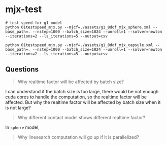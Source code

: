 # mjx-test

```
# test speed for g1 model
python 01testspeed_mjx.py --mjcf=./assets/g1_8dof_mjx_sphere.xml --base_path=. --nstep=1000 --batch_size=1024 --unroll=1 --solver=newton --iterations=2 --ls_iterations=5 --output=csv

python 01testspeed_mjx.py --mjcf=./assets/g1_8dof_mjx_capsule.xml --base_path=. --nstep=1000 --batch_size=1024 --unroll=1 --solver=newton --iterations=2 --ls_iterations=5 --output=csv

```

## Questions

> Why realtime factor will be affected by batch size?

I can understand if the batch size is too large, there would be not enough cuda cores to handle the computation, so the realtime factor will be affected. But why the realtime factor will be affected by batch size when it is not large?

> Why different contact model shows different realtime factor?

In `sphere` model, 

> Why linesearch computation will go up if it is parallelized?

